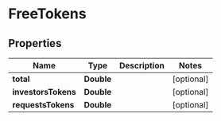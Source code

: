 
# FreeTokens

## Properties
Name | Type | Description | Notes
------------ | ------------- | ------------- | -------------
**total** | **Double** |  |  [optional]
**investorsTokens** | **Double** |  |  [optional]
**requestsTokens** | **Double** |  |  [optional]



